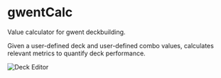 # gwentCalc
Value calculator for gwent deckbuilding.

Given a user-defined deck and user-defined combo values, calculates relevant metrics to quantify deck performance.

![Deck Editor](https://cdn.discordapp.com/attachments/97095214153338880/545110367378997248/unknown.png?raw=true "Deck Editor")
